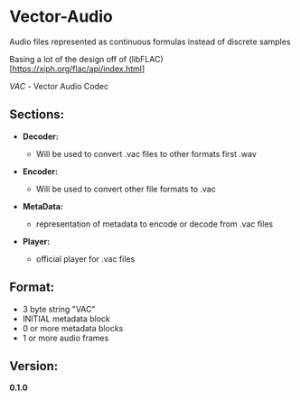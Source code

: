 # Vector-Audio
Audio files represented as continuous formulas instead of discrete samples

Basing a lot of the design off of (libFLAC)[https://xiph.org/flac/api/index.html]

*VAC* - Vector Audio Codec

## Sections:
- **Decoder:**
    - Will be used to convert .vac files to other formats first .wav

- **Encoder:**
    - Will be used to convert other file formats to .vac

- **MetaData:**
    - representation of metadata to encode or decode from .vac files

- **Player:**
    - official player for .vac files
    
## Format:
- 3 byte string "VAC"
- INITIAL metadata block
- 0 or more metadata blocks
- 1 or more audio frames

## Version:
**0.1.0**